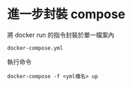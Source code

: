 # 進一步封裝 compose

將 docker run 的指令封裝於單一檔案內

	docker-compose.yml

執行命令

	docker-compose -f <yml檔名> up

